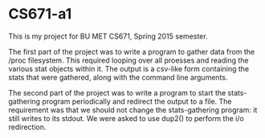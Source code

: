 # CS671-a1

This is my project for BU MET CS671, Spring 2015 semester.

The first part of the project was to write a program to gather data from the /proc
filesystem. This required looping over all proesses and reading the various stat
objects within it. The output is a csv-like form containing the stats that were
gathered, along with the command line arguments.

The second part of the project was to write a program to start the stats-gathering
program periodically and redirect the output to a file. The requirement was that
we should not change the stats-gathering program: it still writes to its stdout.
We were asked to use dup2() to perform the i/o redirection.
